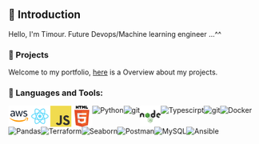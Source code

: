 ## 👋 Introduction 


Hello, I'm Timour. Future Devops/Machine learning engineer ...^^



### :notebook_with_decorative_cover: Projects 

Welcome to my portfolio, [here](https://github.com/Tim275/Portfolio-Summary) is a Overview about my  projects.


### 🔨 Languages and Tools:


<a href="https://aws.amazon.com/" target="_blank"> <img align="left" alt="AWS" height="42px" src="https://raw.githubusercontent.com/github/explore/main/topics/aws/aws.png"></a>

<a href="https://reactjs.org/" target="_blank"> <img align="left" alt="React" height="42px" src="https://raw.githubusercontent.com/github/explore/main/topics/react/react.png"></a>

<a href="https://www.javascript.com/" target="_blank"> <img align="left" alt="JavaScript" height="42px" src="https://raw.githubusercontent.com/github/explore/main/topics/javascript/javascript.png"></a>

<a href="https://www.w3.org/html/" target="_blank">
  <img align="left" alt="HTML" height="42px" src="https://raw.githubusercontent.com/github/explore/main/topics/html/html.png">
</a>

<a href="https://www.python.org" target="_blank"><img align="left" alt="Python" height ="42px" src="https://raw.githubusercontent.com/rahul-jha98/github_readme_icons/main/language_and_tools/square/python/python.svg"></a>

<a href="https://git-scm.com/" target="_blank"> <img src="https://github.com/isocpp/logos/blob/master/cpp_logo.png" align="left" alt="git" height='42px'/> </a>

<a href="https://nodejs.org/" target="_blank"> <img align="left" alt="Node.js" height="42px" src="https://raw.githubusercontent.com/devicons/devicon/master/icons/nodejs/nodejs-original-wordmark.svg"></a>

<a href="https://www.typescriptlang.org/" target="_blank"><img align="left" alt="Typescirpt" height ="42px" src="https://raw.githubusercontent.com/rahul-jha98/github_readme_icons/main/language_and_tools/square/typescript/typescript.svg"></a>

<a href="https://git-scm.com/" target="_blank"> <img src="https://raw.githubusercontent.com/rahul-jha98/github_readme_icons/main/language_and_tools/square/git-scm/git-scm.svg" align="left" alt="git" height='42px'/> </a>



<a href="https://www.docker.com/" target="_blank"> <img align="left" alt="Docker" height="42px" src="https://raw.githubusercontent.com/rahul-jha98/github_readme_icons/main/language_and_tools/square/docker/docker.svg"></a>

<a href="https://pandas.pydata.org/" target="_blank"> <img align="left" alt="Pandas" height="42px" src="https://upload.wikimedia.org/wikipedia/commons/e/ed/Pandas_logo.svg"></a>

<a href="https://www.terraform.io/" target="_blank"> <img align="left" alt="Terraform" height="42px" src="https://raw.githubusercontent.com/rahul-jha98/github_readme_icons/main/language_and_tools/square/terraform/terraform.svg"></a>

<a href="https://seaborn.pydata.org/" target="_blank">
  <img src="https://user-images.githubusercontent.com/315810/92254613-279c8000-ee9f-11ea-9b73-5622a7d95f3f.png" align="left" alt="Seaborn" height='42px'/>
</a>

<a href="https://www.postman.com/" target="_blank"> 
<img align="left" alt="Postman" height="42px" src="https://www.vectorlogo.zone/logos/getpostman/getpostman-icon.svg">
</a>

<a href="https://www.mysql.com/" target="_blank">
  <img align="left" alt="MySQL" height="42px" src="https://upload.wikimedia.org/wikipedia/de/d/dd/MySQL_logo.svg">
</a>


<a href="https://www.ansible.com/" target="_blank"><img align="left" alt="Ansible" height ="42px" src="https://upload.wikimedia.org/wikipedia/commons/2/24/Ansible_logo.svg"></a>



<br> </br>
<br> </br>






<!--
**Tim275/Tim275** is a ✨ _special_ ✨ repository because its `README.md` (this file) appears on your GitHub profile.

Here are some ideas to get you started:






-->
